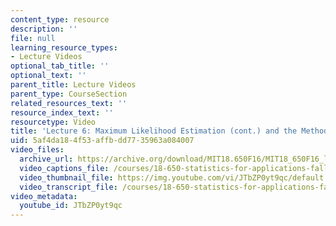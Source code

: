 ```yaml
---
content_type: resource
description: ''
file: null
learning_resource_types:
- Lecture Videos
optional_tab_title: ''
optional_text: ''
parent_title: Lecture Videos
parent_type: CourseSection
related_resources_text: ''
resource_index_text: ''
resourcetype: Video
title: 'Lecture 6: Maximum Likelihood Estimation (cont.) and the Method of Moments'
uid: 5af4da18-4f53-affb-dd77-35963a084007
video_files:
  archive_url: https://archive.org/download/MIT18.650F16/MIT18_650F16_lec06_300k.mp4
  video_captions_file: /courses/18-650-statistics-for-applications-fall-2016/73c73736f4e75f10baf24f6a2ee5398e_JTbZP0yt9qc.vtt
  video_thumbnail_file: https://img.youtube.com/vi/JTbZP0yt9qc/default.jpg
  video_transcript_file: /courses/18-650-statistics-for-applications-fall-2016/548eba0b5268e66da22ceab71ea04581_JTbZP0yt9qc.pdf
video_metadata:
  youtube_id: JTbZP0yt9qc
---
```

